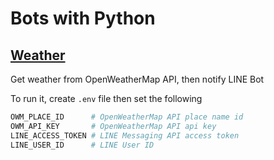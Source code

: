 # Bots with Python

## [Weather](https://github.com/kurosame/bots-python/blob/master/bots/weather.py)

Get weather from OpenWeatherMap API, then notify LINE Bot

To run it, create `.env` file then set the following

```sh
OWM_PLACE_ID      # OpenWeatherMap API place name id
OWM_API_KEY       # OpenWeatherMap API api key
LINE_ACCESS_TOKEN # LINE Messaging API access token
LINE_USER_ID      # LINE User ID
```
